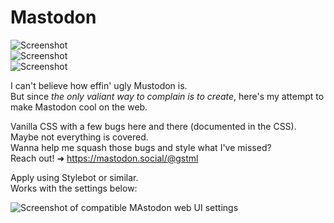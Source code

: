 # Mastodon

![Screenshot](https://i.imgur.com/bd1YgBY.png)  
![Screenshot](https://i.imgur.com/ka6ZYXY.png)  
![Screenshot](https://i.imgur.com/euYwhqK.png)

I can't believe how effin' ugly Mustodon is.  
But since *the only valiant way to complain is to create*, here's my attempt to make Mastodon cool on the web.  

Vanilla CSS with a few bugs here and there (documented in the CSS). Maybe not everything is covered.  
Wanna help me squash those bugs and style what I've missed?  
Reach out! ➜ https://mastodon.social/@gstml  

Apply using Stylebot or similar.    
Works with the settings below:  

![Screenshot of compatible MAstodon web UI settings](https://i.imgur.com/yiMORMy.png)


